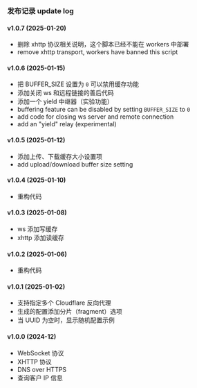 ### 发布记录 update log

#### v1.0.7 (2025-01-20)
 * 删除 xhttp 协议相关说明，这个脚本已经不能在 workers 中部署
 * remove xhttp transport, workers have banned this script

#### v1.0.6 (2025-01-15)
 * 把 BUFFER_SIZE 设置为 `0` 可以禁用缓存功能
 * 添加关闭 ws 和远程链接的善后代码
 * 添加一个 yield 中继器（实验功能）
 * buffering feature can be disabled by setting `BUFFER_SIZE` to `0`
 * add code for closing ws server and remote connection
 * add an "yield" relay (experimental)

#### v1.0.5 (2025-01-12)
 * 添加上传、下载缓存大小设置项
 * add upload/download buffer size setting

#### v1.0.4 (2025-01-10)
 * 重构代码

#### v1.0.3 (2025-01-08)
 * ws 添加写缓存
 * xhttp 添加读缓存

#### v1.0.2 (2025-01-06)
 * 重构代码

#### v1.0.1 (2025-01-02)
 * 支持指定多个 Cloudflare 反向代理
 * 生成的配置添加分片（fragment）选项
 * 当 UUID 为空时，显示随机配置示例

#### v1.0.0 (2024-12)
 * WebSocket 协议
 * XHTTP 协议
 * DNS over HTTPS
 * 查询客户 IP 信息
